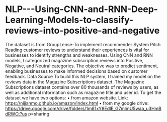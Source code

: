 # NLP---Using-CNN-and-RNN-Deep-Learning-Models-to-classify-reviews-into-positive-and-negative
The dataset is from GroupLense-To implement recommender System
Pitch
Reading customer reviews to understand their experiences is vital for businesses to identify strengths 
and weaknesses. Using CNN and RNN models, I categorized magazine subscription reviews into Positive, 
Negative, and Neutral categories. The objective was to predict sentiment, enabling businesses to make 
informed decisions based on customer feedback.
Data Source
To build this NLP system, I trained my model on the reviews data in the Magazine Subscriptions dataset. 
The Magazine Subscriptions dataset contains over 80 thousands of reviews by users, as well as 
additional information such as magazine title and user id. To get the dataset we have two options:
• from amazon website.
Link: https://nijianmo.github.io/amazon/index.html
• from my google drive: 
https://drive.google.com/drive/folders/1m81xY8EdlE_G7mlmU5waa_u3HmBdRWCt?us
p=sharing
